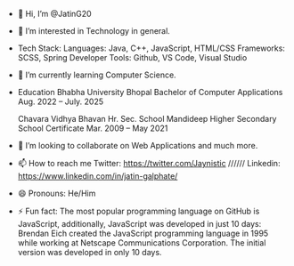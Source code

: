 - 👋 Hi, I’m @JatinG20
- 👀 I’m interested in Technology in general.
- Tech Stack:
    Languages:       Java, C++, JavaScript, HTML/CSS
    Frameworks:      SCSS, Spring
    Developer Tools: Github, VS Code, Visual Studio
- 🌱 I’m currently learning Computer Science.
- Education
  Bhabha University
  Bhopal
  Bachelor of Computer Applications
  Aug. 2022 – July. 2025

  Chavara Vidhya Bhavan Hr. Sec. School
  Mandideep
  Higher Secondary School Certificate
  Mar. 2009 – May 2021
  
- 💞️ I’m looking to collaborate on Web Applications and much more.
- 📫 How to reach me Twitter: https://twitter.com/Jaynistic   /\/\/\/\/\/  Linkedin: https://www.linkedin.com/in/jatin-galphate/  
- 😄 Pronouns: He/Him
- ⚡ Fun fact: The most popular programming language on GitHub is JavaScript, additionally, JavaScript was developed in just 10 days: Brendan Eich created the JavaScript programming language in 1995 while working at Netscape Communications Corporation. The initial version was developed in only 10 days.

<!---
JatinG20/JatinG20 is a ✨ special ✨ repository because its `README.md` (this file) appears on your GitHub profile.
You can click the Preview link to take a look at your changes.
--->
